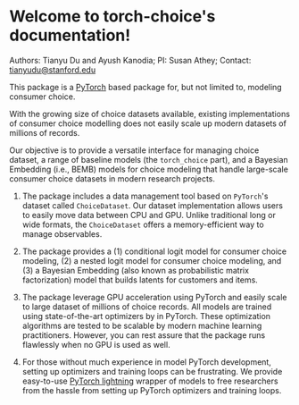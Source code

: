# Welcome to torch-choice's documentation!

Authors: Tianyu Du and Ayush Kanodia; PI: Susan Athey; Contact: tianyudu@stanford.edu

This package is a [PyTorch](https://pytorch.org>) based package for, but not limited to, modeling consumer choice.

With the growing size of choice datasets available, existing implementations of consumer choice modelling does not easily scale up modern datasets of millions of records.

Our objective is to provide a versatile interface for managing choice dataset, a range of baseline models (the `torch_choice` part), and a Bayesian Embedding (i.e., BEMB) models for choice modeling that handle large-scale consumer choice datasets in modern research projects.

1. The package includes a data management tool based on `PyTorch`'s dataset called `ChoiceDataset`. Our dataset implementation allows users to easily move data between CPU and GPU. Unlike traditional long or wide formats, the `ChoiceDataset` offers a memory-efficient way to manage observables.

2. The package provides a (1) conditional logit model for consumer choice modeling, (2) a nested logit model for consumer choice modeling, and (3) a Bayesian Embedding (also known as probabilistic matrix factorization) model that builds latents for customers and items.

3. The package leverage GPU acceleration using PyTorch and easily scale to large dataset of millions of choice records. All models are trained using state-of-the-art optimizers by in PyTorch. These optimization algorithms are tested to be scalable by modern machine learning practitioners. However, you can rest assure that the package runs flawlessly when no GPU is used as well.

4. For those without much experience in model PyTorch development, setting up optimizers and training loops can be frustrating. We provide easy-to-use [PyTorch lightning](https://www.pytorchlightning.ai) wrapper of models to free researchers from the hassle from setting up PyTorch optimizers and training loops.


